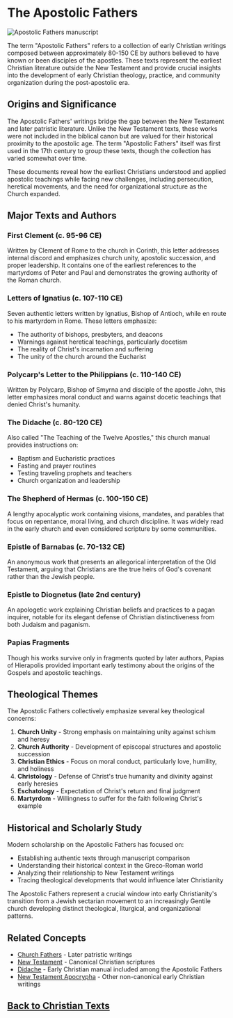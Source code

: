 # The Apostolic Fathers

![Apostolic Fathers manuscript](../images/apostolic_fathers.jpg)

The term "Apostolic Fathers" refers to a collection of early Christian writings composed between approximately 80-150 CE by authors believed to have known or been disciples of the apostles. These texts represent the earliest Christian literature outside the New Testament and provide crucial insights into the development of early Christian theology, practice, and community organization during the post-apostolic era.

## Origins and Significance

The Apostolic Fathers' writings bridge the gap between the New Testament and later patristic literature. Unlike the New Testament texts, these works were not included in the biblical canon but are valued for their historical proximity to the apostolic age. The term "Apostolic Fathers" itself was first used in the 17th century to group these texts, though the collection has varied somewhat over time.

These documents reveal how the earliest Christians understood and applied apostolic teachings while facing new challenges, including persecution, heretical movements, and the need for organizational structure as the Church expanded.

## Major Texts and Authors

### First Clement (c. 95-96 CE)
Written by Clement of Rome to the church in Corinth, this letter addresses internal discord and emphasizes church unity, apostolic succession, and proper leadership. It contains one of the earliest references to the martyrdoms of Peter and Paul and demonstrates the growing authority of the Roman church.

### Letters of Ignatius (c. 107-110 CE)
Seven authentic letters written by Ignatius, Bishop of Antioch, while en route to his martyrdom in Rome. These letters emphasize:
- The authority of bishops, presbyters, and deacons
- Warnings against heretical teachings, particularly docetism
- The reality of Christ's incarnation and suffering
- The unity of the church around the Eucharist

### Polycarp's Letter to the Philippians (c. 110-140 CE)
Written by Polycarp, Bishop of Smyrna and disciple of the apostle John, this letter emphasizes moral conduct and warns against docetic teachings that denied Christ's humanity.

### The Didache (c. 80-120 CE)
Also called "The Teaching of the Twelve Apostles," this church manual provides instructions on:
- Baptism and Eucharistic practices
- Fasting and prayer routines
- Testing traveling prophets and teachers
- Church organization and leadership

### The Shepherd of Hermas (c. 100-150 CE)
A lengthy apocalyptic work containing visions, mandates, and parables that focus on repentance, moral living, and church discipline. It was widely read in the early church and even considered scripture by some communities.

### Epistle of Barnabas (c. 70-132 CE)
An anonymous work that presents an allegorical interpretation of the Old Testament, arguing that Christians are the true heirs of God's covenant rather than the Jewish people.

### Epistle to Diognetus (late 2nd century)
An apologetic work explaining Christian beliefs and practices to a pagan inquirer, notable for its elegant defense of Christian distinctiveness from both Judaism and paganism.

### Papias Fragments
Though his works survive only in fragments quoted by later authors, Papias of Hierapolis provided important early testimony about the origins of the Gospels and apostolic teachings.

## Theological Themes

The Apostolic Fathers collectively emphasize several key theological concerns:

1. **Church Unity** - Strong emphasis on maintaining unity against schism and heresy
2. **Church Authority** - Development of episcopal structures and apostolic succession
3. **Christian Ethics** - Focus on moral conduct, particularly love, humility, and holiness
4. **Christology** - Defense of Christ's true humanity and divinity against early heresies
5. **Eschatology** - Expectation of Christ's return and final judgment
6. **Martyrdom** - Willingness to suffer for the faith following Christ's example

## Historical and Scholarly Study

Modern scholarship on the Apostolic Fathers has focused on:
- Establishing authentic texts through manuscript comparison
- Understanding their historical context in the Greco-Roman world
- Analyzing their relationship to New Testament writings
- Tracing theological developments that would influence later Christianity

The Apostolic Fathers represent a crucial window into early Christianity's transition from a Jewish sectarian movement to an increasingly Gentile church developing distinct theological, liturgical, and organizational patterns.

## Related Concepts
- [Church Fathers](./church_fathers.md) - Later patristic writings
- [New Testament](./new_testament.md) - Canonical Christian scriptures
- [Didache](./didache.md) - Early Christian manual included among the Apostolic Fathers
- [New Testament Apocrypha](./nt_apocrypha.md) - Other non-canonical early Christian writings

## [Back to Christian Texts](./README.md)
